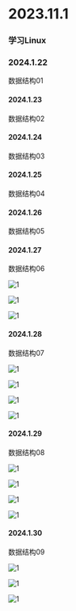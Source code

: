 # 2023.11.1

### 学习Linux

### 2024.1.22

数据结构01

#### 2024.1.23

数据结构02

#### 2024.1.24

数据结构03

#### 2024.1.25

数据结构04

#### 2024.1.26

数据结构05

#### 2024.1.27

数据结构06

![1](./025.jpg)

![1](./026.jpg)

![1](./027.jpg)

#### 2024.1.28

数据结构07

![1](./028.jpg)

![1](./029.jpg)

![1](./030.jpg)

![1](./031.jpg)

#### 2024.1.29

数据结构08

![1](./032.jpg)

![1](./033.jpg)

![1](./034.jpg)

![1](./035.jpg)

#### 2024.1.30

数据结构09

![1](./036.jpg)

![1](./037.jpg)

![1](./038.jpg)
